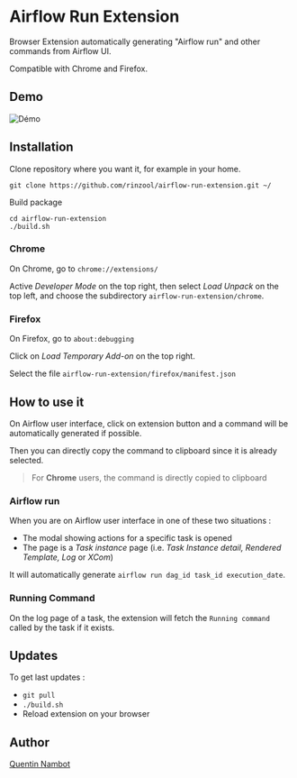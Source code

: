 # Airflow Run Extension

Browser Extension automatically generating "Airflow run" and other commands from Airflow UI.

Compatible with Chrome and Firefox.

## Demo

![Démo](demo/demo.gif)


## Installation

Clone repository where you want it, for example in your home.

```console
git clone https://github.com/rinzool/airflow-run-extension.git ~/
```

Build package
```console
cd airflow-run-extension
./build.sh
```

### Chrome
On Chrome, go to `chrome://extensions/`

Active _Developer Mode_ on the top right, then select _Load Unpack_ on the top left, and choose the subdirectory `airflow-run-extension/chrome`.

### Firefox

On Firefox, go to `about:debugging`

Click on _Load Temporary Add-on_ on the top right.

Select the file `airflow-run-extension/firefox/manifest.json`


## How to use it

On Airflow user interface, click on extension button and a command will be automatically generated if possible.

Then you can directly copy the command to clipboard since it is already selected.

> For **Chrome** users, the command is directly copied to clipboard

### Airflow run 

When you are on Airflow user interface in one of these two situations :
* The modal showing actions for a specific task is opened 
* The page is a _Task instance_ page (i.e. _Task Instance detail, Rendered Template, Log_ or _XCom_)

It will automatically generate `airflow run dag_id task_id execution_date`.

### Running Command

On the log page of a task, the extension will fetch the `Running command` called by the task if it exists.

## Updates

To get last updates :
* `git pull`
* `./build.sh`
* Reload extension on your browser

## Author

[Quentin Nambot](mailto:quentin.nambot@grenoble-inp.org)
